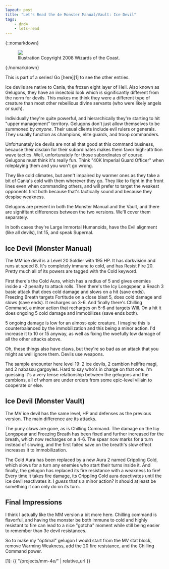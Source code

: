 ```yaml
---
layout: post
title: "Let's Read the 4e Monster Manual/Vault: Ice Devil"
tags:
    - dnd4
    - lets-read
---
```


{::nomarkdown}
<figure>
  <img src="{{ "/assets/wir-mm-4e-ice-devil.png" | absolute_url }}"/>
  <figcaption>Illustration Copyright 2008 Wizards of the Coast.</figcaption>
</figure>
{:/nomarkdown}

This is part of a series! Go [here][1] to see the other entries.

Ice devils are native to Cania, the frozen eight layer of Hell. Also known as
Gelugons, they have an insectoid look which is significantly different from the
norm for devils. This makes me think they were a different type of creature than
most other rebellious divine servants (who were likely angels or such).

Individually they're quite powerful, and hierarchically they're starting to hit
"upper management" territory. Gelugons don't just allow themselves to be
summoned by _anyone_. Their usual clients include evil rulers or generals. They
usually function as champions, elite guards, and troop commanders.

Unfortunately ice devils are not all that good at this command business, because
their disdain for their subordinates makes them favor high-attrition wave
tactics. Well, unfortunately for those subordinates of course. Gelugons must
think it's really fun. Think "40K Imperial Guard Officer" when roleplaying them
and you won't go wrong.

They like cold climates, but aren't impaired by warmer ones as they take a bit
of Cania's cold with them wherever they go. They like to fight in the front
lines even when commanding others, and will prefer to target the weakest
opponents first both because that's tactically sound and because they despise
weakness.

Gelugons are present in both the Monster Manual and the Vault, and there are
signifitant differences between the two versions. We'll cover them separately.

In both cases they're Large Immortal Humanoids, have the Evil alignment (like
all devils), Int 15, and speak Supernal.

## Ice Devil (Monster Manual)

The MM ice devil is a Level 20 Soldier with 195 HP. It has darkvision and runs
at speed 8. It's completely immune to cold, and has Resist Fire 20. Pretty much
all of its powers are tagged with the Cold keyword.

First there's the Cold Aura, which has a radius of 5 and gives enemies inside a
-2 penalty to attack rolls. Then there's the Icy Longspear, a Reach 3 basic
attack that does cold damage and slows on a hit (save ends). Freezing Breath
targets Fortitude on a close blast 5, does cold damage and slows (save ends). It
recharges on 3-6. And finally there's Chilling Command, a minor action that
recharges on 5-6 and targets Will. On a hit it does ongoing 5 cold damage and
immobilizes (save ends both).

5 ongoing damage is low for an almost-epic creature. I imagine this is
counterbalanced by the immobilization and this being a minor action. I'd
increase it to 10 or 15 anyway, as well as fixing the woefully low damage of all
the other attacks above.

Oh, these things also have claws, but they're so bad as an attack that you might
as well ignore them. Devils use weapons.

The sample encounter here level 19: 2 ice devils, 2 cambion hellfire magi, and 2
nabassu gargoyles. Hard to say who's in charge on that one. I'm guessing it's a
very tense relationship between the gelugons and the cambions, all of whom are
under orders from some epic-level villain to cooperate or else.

## Ice Devil (Monster Vault)

The MV ice devil has the same level, HP and defenses as the previous
version. The main difference are its attacks.

The puny claws are gone, as is Chilling Command. The damage on the Icy Longspear
and Freezing Breath has been fixed and further increased for the breath, which
now recharges on a 4-6. The spear now marks for a turn instead of slowing, and
the first failed save on the breath's slow effect increases it to
immobilization.

The Cold Aura has been replaced by a new Aura 2 named Crippling Cold, which
slows for a turn any enemies who start their turns inside it. And finally, the
gelugon has replaced its fire resistance with a weakness to fire! Every time it
takes fire damage, its Crippling Cold aura deactivates until the ice devil
reactivates it. I _guess_ that's a minor action? It should at least be something
it can only do on its turn.

## Final Impressions

I think I actually like the MM version a bit more here. Chilling command is
flavorful, and having the monster be both immune to cold and highly resistant to
fire can lead to a nice "gotcha" moment while still being easier to remember
than 3e devil resistances.

So to make my "optimal" gelugon I would start from the MV stat block, remove
Warming Weakness, add the 20 fire resistance, and the Chilling Command power.

[1]: {{ "/projects/mm-4e/" | relative_url }}
